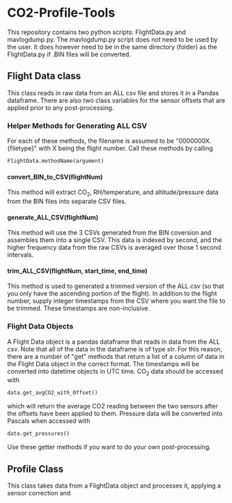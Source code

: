 # CO2-Profile-Tools

This repository contains two python scripts: FlightData.py and mavlogdump.py.
The mavlogdump.py script does not need to be used by the user.
It does however need to be in the same directory (folder) as the FlightData.py if .BIN files will be converted.

## Flight Data class

This class reads in raw data from an ALL csv file and stores it in a Pandas dataframe. 
There are also two class variables for the sensor offsets that are applied prior to any post-processing.

### Helper Methods for Generating ALL CSV

For each of these methods, the filename is assumed to be "0000000X.\{filetype\}" with X being the flight number.
Call these methods by calling
```python
FlightData.methodName(argument)
```

#### convert_BIN_to_CSV(flightNum)

This method will extract CO<sub>2</sub>, RH/temperature, and altitude/pressure data from the BIN files into separate CSV files.

#### generate_ALL_CSV(flightNum)

This method will use the 3 CSVs generated from the BIN coversion and assembles them into a single CSV.
This data is indexed by second, and the higher frequency data from the raw CSVs is averaged over those 1 second intervals.

#### trim_ALL_CSV(flightNum, start_time, end_time)

This method is used to generated a trimmed version of the ALL csv (so that you only have the ascending portion of the flight). 
In addition to the flight number, supply integer timestamps from the CSV where you want the file to be trimmed.
These timestamps are non-inclusive.

### Flight Data Objects

A Flight Data object is a pandas dataframe that reads in data from the ALL csv. 
Note that all of the data in the dataframe is of type str. 
For this reason, there are a number of "get" methods that return a list of a column of data in the Flight Data object in the correct format. 
The timestamps will be converted into datetime objects in UTC time. CO<sub>2</sub> data should be accessed with
```python
data.get_avgCO2_with_Offset()
```
which will return the average CO2 reading between the two sensors after the offsets have been applied to them.
Pressure data will be converted into Pascals when accessed with
```python
data.get_pressures()
```
Use these getter methods if you want to do your own post-processing.

## Profile Class

This class takes data from a FlightData object and processes it, applying a sensor correction and 










